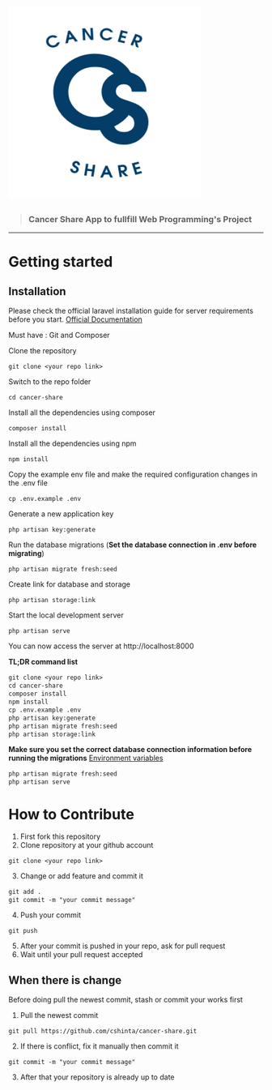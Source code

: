 # ![Cancer Share App](public/img/logo.png)

> ### Cancer Share App to fullfill Web Programming's Project

----------

# Getting started

## Installation

Please check the official laravel installation guide for server requirements before you start. [Official Documentation](https://laravel.com/docs/5.4/installation#installation)

Must have : Git and Composer

Clone the repository

    git clone <your repo link>

Switch to the repo folder

    cd cancer-share

Install all the dependencies using composer

    composer install

Install all the dependencies using npm

    npm install

Copy the example env file and make the required configuration changes in the .env file

    cp .env.example .env

Generate a new application key

    php artisan key:generate

Run the database migrations (**Set the database connection in .env before migrating**)

    php artisan migrate fresh:seed

Create link for database and storage

    php artisan storage:link

Start the local development server

    php artisan serve

You can now access the server at http://localhost:8000

**TL;DR command list**

    git clone <your repo link>
    cd cancer-share
    composer install
    npm install
    cp .env.example .env
    php artisan key:generate
    php artisan migrate fresh:seed
    php artisan storage:link
    
**Make sure you set the correct database connection information before running the migrations** [Environment variables](#environment-variables)

    php artisan migrate fresh:seed
    php artisan serve

# How to Contribute
1. First fork this repository
2. Clone repository at your github account
```
git clone <your repo link>
```
3. Change or add feature and commit it
```
git add .
git commit -m "your commit message"

```
4. Push your commit
```
git push
```
5. After your commit is pushed in your repo, ask for pull request
6. Wait until your pull request accepted

## When there is change
Before doing pull the newest commit, stash or commit your works first
1. Pull the newest commit
```
git pull https://github.com/cshinta/cancer-share.git
```
2. If there is conflict, fix it manually then commit it
```
git commit -m "your commit message"
```
3. After that your repository is already up to date
